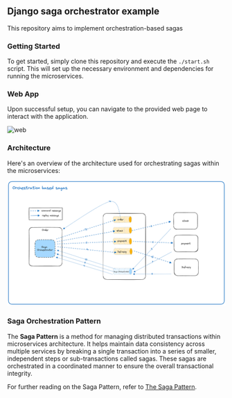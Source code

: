 ## Django saga orchestrator example

This repository aims to implement orchestration-based sagas

### Getting Started

To get started, simply clone this repository and execute the `./start.sh` script. This will set up the necessary environment and dependencies for running the microservices.

### Web App

Upon successful setup, you can navigate to the provided web page to interact with the application.

![web](./docs/web.gif)

### Architecture

Here's an overview of the architecture used for orchestrating sagas within the microservices:

![saga-orchestration](./docs/saga-orchestration.png)

### Saga Orchestration Pattern

The **Saga Pattern** is a method for managing distributed transactions within microservices architecture. It helps maintain data consistency across multiple services by breaking a single transaction into a series of smaller, independent steps or sub-transactions called sagas. These sagas are orchestrated in a coordinated manner to ensure the overall transactional integrity.

For further reading on the Saga Pattern, refer to [The Saga Pattern](https://medium.com/cloud-native-daily/microservices-patterns-part-04-saga-pattern-a7f85d8d4aa3).
